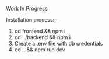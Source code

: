 Work In Progress


Installation process:-
1. cd frontend && npm i
2. cd ../backend && npm i
3. Create a .env file with db credentials
4. cd .. && npm run dev
